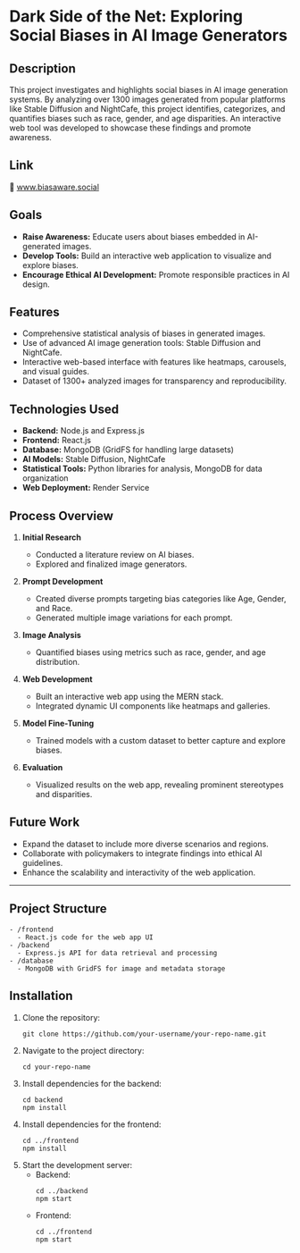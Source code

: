 
# Dark Side of the Net: Exploring Social Biases in AI Image Generators

## Description
This project investigates and highlights social biases in AI image generation systems. By analyzing over 1300 images generated from popular platforms like Stable Diffusion and NightCafe, this project identifies, categorizes, and quantifies biases such as race, gender, and age disparities. An interactive web tool was developed to showcase these findings and promote awareness.

## Link
🔗 www.biasaware.social

## Goals
- **Raise Awareness:** Educate users about biases embedded in AI-generated images.
- **Develop Tools:** Build an interactive web application to visualize and explore biases.
- **Encourage Ethical AI Development:** Promote responsible practices in AI design.

## Features
- Comprehensive statistical analysis of biases in generated images.
- Use of advanced AI image generation tools: Stable Diffusion and NightCafe.
- Interactive web-based interface with features like heatmaps, carousels, and visual guides.
- Dataset of 1300+ analyzed images for transparency and reproducibility.

## Technologies Used
- **Backend:** Node.js and Express.js
- **Frontend:** React.js
- **Database:** MongoDB (GridFS for handling large datasets)
- **AI Models:** Stable Diffusion, NightCafe
- **Statistical Tools:** Python libraries for analysis, MongoDB for data organization
- **Web Deployment:** Render Service

## Process Overview
1. **Initial Research**
   - Conducted a literature review on AI biases.
   - Explored and finalized image generators.

2. **Prompt Development**
   - Created diverse prompts targeting bias categories like Age, Gender, and Race.
   - Generated multiple image variations for each prompt.

3. **Image Analysis**
   - Quantified biases using metrics such as race, gender, and age distribution.

4. **Web Development**
   - Built an interactive web app using the MERN stack.
   - Integrated dynamic UI components like heatmaps and galleries.

5. **Model Fine-Tuning**
   - Trained models with a custom dataset to better capture and explore biases.

6. **Evaluation**
   - Visualized results on the web app, revealing prominent stereotypes and disparities.

## Future Work
- Expand the dataset to include more diverse scenarios and regions.
- Collaborate with policymakers to integrate findings into ethical AI guidelines.
- Enhance the scalability and interactivity of the web application.

---

## Project Structure
```
- /frontend
  - React.js code for the web app UI
- /backend
  - Express.js API for data retrieval and processing
- /database
  - MongoDB with GridFS for image and metadata storage
```

## Installation
1. Clone the repository:
   ```
   git clone https://github.com/your-username/your-repo-name.git
   ```
2. Navigate to the project directory:
   ```
   cd your-repo-name
   ```
3. Install dependencies for the backend:
   ```
   cd backend
   npm install
   ```
4. Install dependencies for the frontend:
   ```
   cd ../frontend
   npm install
   ```
5. Start the development server:
   - Backend:
     ```
     cd ../backend
     npm start
     ```
   - Frontend:
     ```
     cd ../frontend
     npm start
     ```
